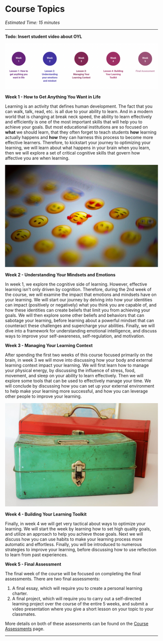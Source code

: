# Course Topics

*Estimated Time: 15 minutes*

---

**Todo: Insert student video about OYL**

![oyl topics](./topics.png)

**Week 1 - How to Get Anything You Want in Life**

Learning is an activity that defines human development. The fact that you can walk, talk, read, etc. is all due to your ability to learn. And in a modern world that is changing at break neck speed, the ability to learn effectively and efficiently is one of the most important skills that will help you to achieve your goals. But most educational institutions are so focused on **what** we should learn, that they often forget to teach students **how** learning actually happens and **how** they can harness this process to become more effective learners. Therefore, to kickstart your journey to optimizing your learning, we will learn about what happens in your brain when you learn, then we will explore a set of critical cognitive skills that govern how affective you are when learning. 

![emotions](./emotions.jpeg)

**Week 2 - Understanding Your Mindsets and Emotions**

In week 1, we explore the cognitive side of learning. However, effective learning isn't only driven by cognition. Therefore, during the 2nd week of the course, we will examine the impact that emotions and mindsets have on your learning. We will start our journey by delving into how your identities can impact (positively or negatively) what you think you are capable of, and how these identities can create beliefs that limit you from achieving your goals. We will then explore some other beliefs and behaviors that can sabotage your learning, before learning about a powerful mindset that can counteract these challenges and supercharge your abilities. Finally, we will dive into a framework for understanding emotional intelligence, and discuss ways to improve your self-awareness, self-regulation, and motivation.

**Week 3 - Managing Your Learning Context**

After spending the first two weeks of this course focused primarily on the brain, in week 3 we will move into discussing how your body and external learning context impact your learning. We will first learn how to manage your physical energy, by discussing the influence of stress, food, movement, and sleep on your ability to learn effectively. Then we will explore some tools that can be used to effectively manage your time. We will conclude by discussing how you can set up your external environment to help make your learning more successful, and how you can leverage other people to improve your learning.

![toolkit](./toolkit.jpeg)

**Week 4 - Building Your Learning Toolkit**

Finally, in week 4 we will get very tactical about ways to optimize your learning. We will start the week by learning how to set high quality goals, and utilize an approach to help you achieve those goals. Next we will discuss how you can use habits to make your learning process more automatic and effortless. Finally, you will be introduced to numerous strategies to improve your learning, before discussing how to use reflection to learn from past experiences.

**Week 5 - Final Assessment**

The final week of the course will be focused on completing the final assessments. There are two final assessments:
1) A final essay, which will require you to create a personal learning charter.
2) A final project, which will require you to carry out a self-directed learning project over the course of the entire 5 weeks, and submit a video presentation where you give a short lesson on your topic to your classmates.
 
More details on both of these assessments can be found on the [Course Assessments](/optimizing-your-learning/welcome/course-assessments.md) page.

---
